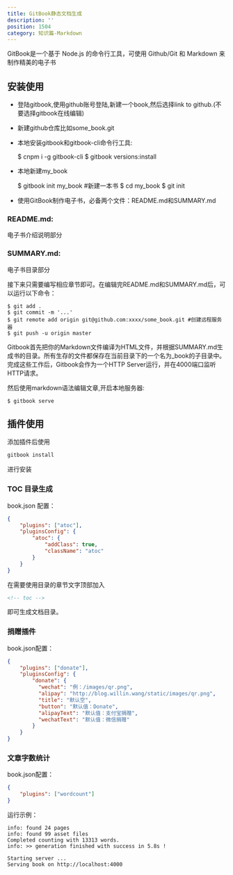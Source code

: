 ```yaml
---
title: GitBook静态文档生成
description: ''
position: 1504
category: 知识篇-Markdown
---
```


GitBook是一个基于 Node.js 的命令行工具，可使用 Github/Git 和 Markdown 来制作精美的电子书

## 安装使用

* 登陆gitbook,使用github账号登陆,新建一个book,然后选择link to github.(不要选择gitbook在线编辑)

* 新建github仓库比如some_book.git

* 本地安装gitbook和gitbook-cli命令行工具:


    $ cnpm i -g gitbook-cli
    $ gitbook versions:install

* 本地新建my_book


    $ gitbook init my_book #新建一本书
    $ cd my_book
    $ git init

* 使用GitBook制作电子书，必备两个文件：README.md和SUMMARY.md

### README.md:

电子书介绍说明部分

### SUMMARY.md:

电子书目录部分

接下来只需要编写相应章节即可。在编辑完README.md和SUMMARY.md后，可以运行以下命令：

    $ git add .
    $ git commit -m '...'
    $ git remote add origin git@github.com:xxxx/some_book.git #创建远程服务器
    $ git push -u origin master

Gitbook首先把你的Markdown文件编译为HTML文件，并根据SUMMARY.md生成书的目录。所有生存的文件都保存在当前目录下的一个名为_book的子目录中。完成这些工作后，Gitbook会作为一个HTTP Server运行，并在4000端口监听HTTP请求。


然后使用markdown语法编辑文章,开启本地服务器:

    $ gitbook serve

## 插件使用

添加插件后使用

```bash
gitbook install
```

进行安装

### TOC 目录生成

book.json 配置：

```json
{
    "plugins": ["atoc"],
    "pluginsConfig": {
        "atoc": {
            "addClass": true,
            "className": "atoc"
        }
    }
}
```

在需要使用目录的章节文字顶部加入

```html
<!-- toc -->
```

即可生成文档目录。


### 捐赠插件

book.json配置：

```json
{
    "plugins": ["donate"],
    "pluginsConfig": {
        "donate": {
          "wechat": "例：/images/qr.png",
          "alipay": "http://blog.willin.wang/static/images/qr.png",
          "title": "默认空",
          "button": "默认值：Donate",
          "alipayText": "默认值：支付宝捐赠",
          "wechatText": "默认值：微信捐赠"
        }
    }
}
```

### 文章字数统计

book.json配置：

```json
{
    "plugins": ["wordcount"]
}
```

运行示例：

```
info: found 24 pages
info: found 99 asset files
Completed counting with 13313 words.
info: >> generation finished with success in 5.8s !

Starting server ...
Serving book on http://localhost:4000
```
